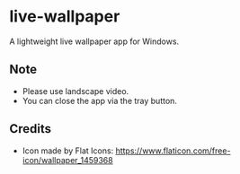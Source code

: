 # live-wallpaper
A lightweight live wallpaper app for Windows.

## Note
- Please use landscape video.  
- You can close the app via the tray button.  

## Credits
- Icon made by Flat Icons: https://www.flaticon.com/free-icon/wallpaper_1459368
